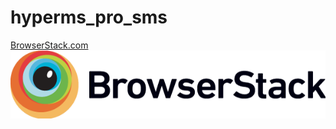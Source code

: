 # hyperms_pro_sms
<a href=BrowserStack.com>BrowserStack.com</a>
<img src="https://github.com/benya3310/hyperms_pro_sms/raw/master/Browserstack-logo%402x.png">
